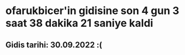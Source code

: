 # ofarukbicer'in gidisine son 4 gun 3 saat 38 dakika 21 saniye kaldi

## Gidis tarihi: 30.09.2022 :(